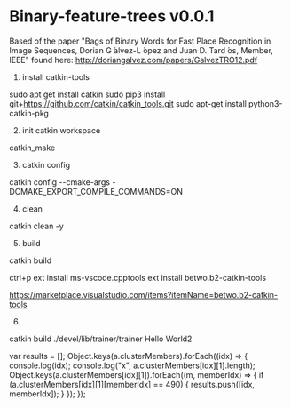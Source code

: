 # Binary-feature-trees v0.0.1

Based of the paper "Bags of Binary Words for Fast Place Recognition in
Image Sequences, Dorian G ́alvez-L  ́opez and Juan D. Tard  ́os, Member, IEEE" found here:
http://doriangalvez.com/papers/GalvezTRO12.pdf

1. install catkin-tools

sudo apt get install catkin
sudo pip3 install git+https://github.com/catkin/catkin_tools.git
sudo apt-get install python3-catkin-pkg

2. init catkin workspace

catkin_make


3. catkin config

catkin config --cmake-args -DCMAKE_EXPORT_COMPILE_COMMANDS=ON

4. clean

catkin clean -y

5. build

catkin build

ctrl+p
ext install ms-vscode.cpptools
ext install betwo.b2-catkin-tools


https://marketplace.visualstudio.com/items?itemName=betwo.b2-catkin-tools


6.

catkin build
./devel/lib/trainer/trainer 
Hello World2


var results = [];
Object.keys(a.clusterMembers).forEach((idx) => {
console.log(idx);
console.log("x", a.clusterMembers[idx][1].length);
    Object.keys(a.clusterMembers[idx][1]).forEach((m, memberIdx) => {
    	if (a.clusterMembers[idx][1][memberIdx] == 490) {
    		results.push([idx, memberIdx]);
    	}
    });
});